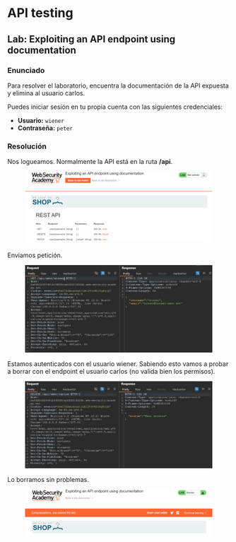 # API testing

## Lab: Exploiting an API endpoint using documentation

### Enunciado

Para resolver el laboratorio, encuentra la documentación de la API expuesta y elimina al usuario carlos.

Puedes iniciar sesión en tu propia cuenta con las siguientes credenciales:

* **Usuario:** `wiener`
* **Contraseña:** `peter`

### Resolución

Nos logueamos. Normalmente la API está en la ruta **/api**.

<figure><img src="../../.gitbook/assets/image (3) (1) (1) (1) (1) (1) (1) (1) (1).png" alt=""><figcaption></figcaption></figure>

Enviamos petición.

<figure><img src="../../.gitbook/assets/image (4) (1) (1) (1) (1) (1) (1) (1) (1).png" alt=""><figcaption></figcaption></figure>

Estamos autenticados con el usuario wiener. Sabiendo esto vamos a probar a borrar con el endpoint el usuario carlos (no valida bien los permisos).

<figure><img src="../../.gitbook/assets/image (5) (1) (1) (1) (1) (1) (1) (1) (1).png" alt=""><figcaption></figcaption></figure>

Lo borramos sin problemas.

<figure><img src="../../.gitbook/assets/image (6) (1) (1) (1) (1) (1) (1).png" alt=""><figcaption></figcaption></figure>
